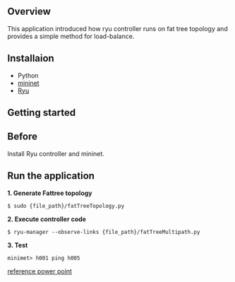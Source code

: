 Overview
--------
This application introduced how ryu controller runs on fat tree topology and provides a simple method for load-balance.

Installaion
--------
* Python
* [mininet](http://mininet.org/download/)
* [Ryu](https://osrg.github.io/ryu/)

Getting started
--------
Before
--------
Install Ryu controller and mininet.

Run the application
--------
**1. Generate Fattree topology**

    $ sudo {file_path}/fatTreeTopology.py

**2. Execute controller code**

    $ ryu-manager --observe-links {file_path}/fatTreeMultipath.py

**3. Test**

    minimet> h001 ping h005

[reference power point](https://goo.gl/eHKtGc)
